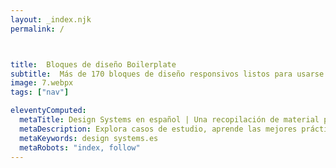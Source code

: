 ```yaml
---
layout: _index.njk
permalink: /



title:  Bloques de diseño Boilerplate
subtitle:  Más de 170 bloques de diseño responsivos listos para usarse en sus aplicaciones web o móviles. Todos los bloques se basan en la biblioteca Holygrail y son los componentes básicos de hermosos sitios web. 
image: 7.webpx
tags: ["nav"]

eleventyComputed:
  metaTitle: Design Systems en español | Una recopilación de material para aprender Design systems
  metaDescription: Explora casos de estudio, aprende las mejores prácticas y mantente actualizado en este emocionante campo del diseño centrado en los design systems.
  metaKeywords: design systems.es
  metaRobots: "index, follow"
---
```

